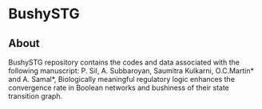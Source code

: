 # BushySTG
## About
BushySTG repository contains the codes and data associated with the following manuscript: 
P. Sil, A. Subbaroyan, Saumitra Kulkarni, O.C.Martin* and A. Samal*, Biologically meaningful regulatory logic enhances the convergence rate in Boolean networks and bushiness of their state transition graph.

